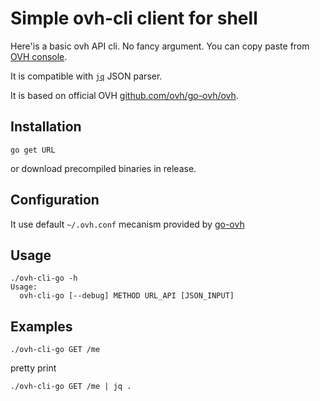 # Simple ovh-cli client for shell

Here'is a basic ovh API cli. No fancy argument. You can copy paste from [OVH console](https://eu.api.ovh.com/console).

It is compatible with [`jq`](https://stedolan.github.io/jq/) JSON parser.

It is based on official OVH [github.com/ovh/go-ovh/ovh](https://github.com/ovh/go-ovh).


## Installation

```
go get URL
```

or download precompiled binaries in release.

## Configuration

It use default `~/.ovh.conf` mecanism provided by [go-ovh](https://github.com/ovh/go-ovh#configuration)

## Usage

```
./ovh-cli-go -h
Usage:
  ovh-cli-go [--debug] METHOD URL_API [JSON_INPUT]
```

## Examples

```
./ovh-cli-go GET /me
```

pretty print

```
./ovh-cli-go GET /me | jq .
```

